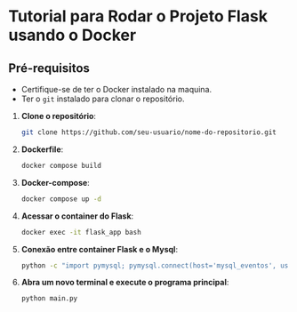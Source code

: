 # Tutorial para Rodar o Projeto Flask usando o Docker

## Pré-requisitos

- Certifique-se de ter o Docker instalado na maquina.
- Ter o `git` instalado para clonar o repositório.

  
1. **Clone o repositório**:

   ```bash
   git clone https://github.com/seu-usuario/nome-do-repositorio.git

2. **Dockerfile**:

   ```bash
   docker compose build
   
3. **Docker-compose**:

   ```bash
   docker compose up -d

4. **Acessar o container do Flask**:

   ```bash
   docker exec -it flask_app bash

5. **Conexão entre container Flask e o Mysql**:

   ```bash
   python -c "import pymysql; pymysql.connect(host='mysql_eventos', user='root', password='root', db='EVENTOS')"

6. **Abra um novo terminal e execute o programa principal**:

   ```bash
   python main.py
